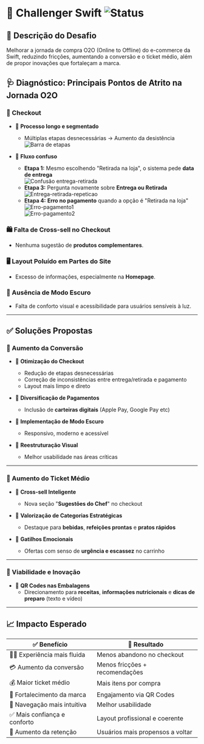 # 🚀 Challenger Swift ![Status](https://img.shields.io/badge/Status-Em%20Andamento-blue)


## 📌 Descrição do Desafio

Melhorar a jornada de compra O2O (Online to Offline) do e-commerce da Swift, reduzindo fricções, aumentando a conversão e o ticket médio, além de propor inovações que fortaleçam a marca.


## 🩺 Diagnóstico: Principais Pontos de Atrito na Jornada O2O

### 🛒 Checkout
- 🔸 **Processo longo e segmentado**
  - Múltiplas etapas desnecessárias → Aumento da desistência  
  ![Barra de etapas](https://github.com/user-attachments/assets/d555f4f3-fe64-4a57-816b-cad0f7a86a27)

- 🔸 **Fluxo confuso**
  - **Etapa 1:** Mesmo escolhendo "Retirada na loja", o sistema pede **data de entrega**  
  ![Confusão entrega-retirada](https://github.com/user-attachments/assets/8fd9e645-6df6-4a7b-9d0f-de7a7ed172b7)
  - **Etapa 3:** Pergunta novamente sobre **Entrega ou Retirada**  
  ![Entrega-retirada-repeticao](https://github.com/user-attachments/assets/812b8861-7f85-40c3-a4e1-145f1c80118b)
  - **Etapa 4:** **Erro no pagamento** quando a opção é "Retirada na loja"  
  ![Erro-pagamento1](https://github.com/user-attachments/assets/df605544-686f-41a3-93c2-0b6406a47d94)  
  ![Erro-pagamento2](https://github.com/user-attachments/assets/07f12ba7-23d5-4bc2-b9af-60d97fa3bca9)

### 🛍️ Falta de Cross-sell no Checkout
- Nenhuma sugestão de **produtos complementares**.

### 🖥️ Layout Poluído em Partes do Site
- Excesso de informações, especialmente na **Homepage**.

### 🌙 Ausência de Modo Escuro
- Falta de conforto visual e acessibilidade para usuários sensíveis à luz.

---

## ✅ Soluções Propostas

### 🎯 Aumento da Conversão
- 🔹 **Otimização do Checkout**
  - Redução de etapas desnecessárias
  - Correção de inconsistências entre entrega/retirada e pagamento
  - Layout mais limpo e direto

- 🔹 **Diversificação de Pagamentos**
  - Inclusão de **carteiras digitais** (Apple Pay, Google Pay etc)

- 🔹 **Implementação de Modo Escuro**
  - Responsivo, moderno e acessível

- 🔹 **Reestruturação Visual**
  - Melhor usabilidade nas áreas críticas

---

### 💸 Aumento do Ticket Médio
- 🔹 **Cross-sell Inteligente**
  - Nova seção "**Sugestões do Chef**" no checkout

- 🔹 **Valorização de Categorias Estratégicas**
  - Destaque para **bebidas**, **refeições prontas** e **pratos rápidos**

- 🔹 **Gatilhos Emocionais**
  - Ofertas com senso de **urgência e escassez** no carrinho

---

### 🚀 Viabilidade e Inovação
- 🔹 **QR Codes nas Embalagens**
  - Direcionamento para **receitas**, **informações nutricionais** e **dicas de preparo** (texto e vídeo)

---

## 📈 Impacto Esperado

| ✅ Benefício | 🎯 Resultado |
|--|--|
| 🏃‍♂️ Experiência mais fluida | Menos abandono no checkout |
| 💳 Aumento da conversão | Menos fricções + recomendações |
| 💰 Maior ticket médio | Mais itens por compra |
| 💎 Fortalecimento da marca | Engajamento via QR Codes |
| 🧭 Navegação mais intuitiva | Melhor usabilidade |
| ✅ Mais confiança e conforto | Layout profissional e coerente |
| 🔁 Aumento da retenção | Usuários mais propensos a voltar |
